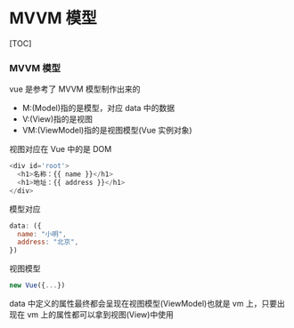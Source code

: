 # MVVM 模型

[TOC]

### MVVM 模型

vue 是参考了 MVVM 模型制作出来的

- M:(Model)指的是模型，对应 data 中的数据
- V:(View)指的是视图
- VM:(ViewModel)指的是视图模型(Vue 实例对象)

视图对应在 Vue 中的是 DOM

```js
<div id='root'>
  <h1>名称：{{ name }}</h1>
  <h1>地址：{{ address }}</h1>
</div>
```

模型对应

```js
data: ({
  name: "小明",
  address: "北京",
})
```

视图模型

```js
new Vue({...})
```

data 中定义的属性最终都会呈现在视图模型(ViewModel)也就是 vm 上，只要出现在 vm 上的属性都可以拿到视图(View)中使用

